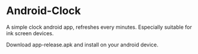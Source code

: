 # Android-Clock

A simple clock android app, refreshes every minutes. Especially suitable for ink screen devices.

Download app-release.apk and install on your android device.
